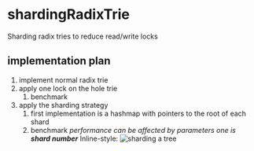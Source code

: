 # shardingRadixTrie
Sharding radix tries to reduce read/write locks

## implementation plan
1. implement normal radix trie
2. apply one lock on the hole trie 
   1. benchmark
3. apply the sharding strategy 
   1. first implementation is a hashmap with pointers to the root of each shard
   2. benchmark *performance can be affected by parameters one is **shard number***
 Inline-style: 
 ![sharding a tree](https://github.com/MheniMerz/shardingRadixTrie/shardingTree.png)

